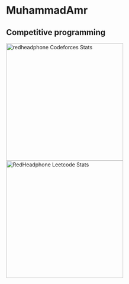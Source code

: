 # MuhammadAmr
## Competitive programming
<div align="left">
  <a href="https://codeforces.com/profile/MuhammadAmr">
    <img height="316" src="https://codeforces-readme-stats.vercel.app/api/card?username=MuhammadAmr&theme=github_dark&force_username=true&border_color=404040"     alt="redheadphone Codeforces Stats"/>
  </a>
  <a href="https://leetcode.com/MuhammadAmr/">
    <img height="316" src="https://leetcard.jacoblin.cool/MuhammadAmr?theme=dark&font=Karma&ext=contest" alt="RedHeadphone Leetcode Stats"/>
  </a>
  
</div>
